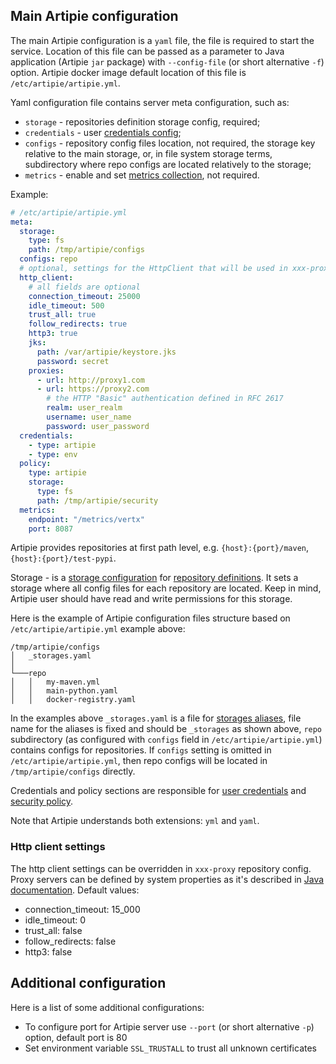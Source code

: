 ## Main Artipie configuration

The main Artipie configuration is a `yaml` file, the file is required to start the service. 
Location of this file can be passed as a parameter to Java application (Artipie `jar` package) 
with `--config-file` (or short alternative `-f`) option. Artipie docker image default location 
of this file is `/etc/artipie/artipie.yml`. 

Yaml configuration file contains server meta configuration, such as:
 - `storage` - repositories definition storage config, required;
 - `credentials` - user [credentials config](./Configuration-Credentials);
 - `configs` - repository config files location, not required, the storage key relative to the 
main storage, or, in file system storage terms, subdirectory where repo configs are located relatively to the storage;
 - `metrics` - enable and set [metrics collection](./Configuration-Metrics), not required.

Example: 
```yaml
# /etc/artipie/artipie.yml
meta:
  storage:
    type: fs
    path: /tmp/artipie/configs
  configs: repo
  # optional, settings for the HttpClient that will be used in xxx-proxy repositories
  http_client:
    # all fields are optional
    connection_timeout: 25000
    idle_timeout: 500
    trust_all: true
    follow_redirects: true
    http3: true
    jks:
      path: /var/artipie/keystore.jks
      password: secret
    proxies:
      - url: http://proxy1.com
      - url: https://proxy2.com
        # the HTTP "Basic" authentication defined in RFC 2617
        realm: user_realm
        username: user_name
        password: user_password
  credentials:
    - type: artipie
    - type: env
  policy:
    type: artipie
    storage:
      type: fs
      path: /tmp/artipie/security
  metrics:
    endpoint: "/metrics/vertx"
    port: 8087
```

Artipie provides repositories at first path level, e.g. `{host}:{port}/maven`, `{host}:{port}/test-pypi`.

Storage - is a [storage configuration](./Configuration-Storage)
for [repository definitions](./Configuration-Repository).
It sets a storage where all config files for each repository are located. Keep in mind,
Artipie user should have read and write permissions for this storage.

Here is the example of Artipie configuration files structure based on 
`/etc/artipie/artipie.yml` example above:
```
/tmp/artipie/configs
│   _storages.yaml 
│
└───repo
│   │   my-maven.yml
│   │   main-python.yaml
│   │   docker-registry.yaml
```

In the examples above `_storages.yaml` is a file for [storages aliases](./Configuration-Storage#storage-aliases),
file name for the aliases is fixed and should be `_storages` as shown above,
`repo` subdirectory (as configured with `configs` field in `/etc/artipie/artipie.yml`) contains configs for 
repositories. If `configs` setting is omitted in `/etc/artipie/artipie.yml`, then repo configs will be located 
in `/tmp/artipie/configs` directly.

Credentials and policy sections are responsible for [user credentials](./Configuration-Credentials) and [security policy](./Configuration-Policy).

Note that Artipie understands both extensions: `yml` and `yaml`.

### Http client settings
The http client settings can be overridden in `xxx-proxy` repository config.
Proxy servers can be defined by system properties as it's described in [Java documentation](https://docs.oracle.com/javase/8/docs/technotes/guides/net/proxies.html).
Default values:
 - connection_timeout: 15_000
 - idle_timeout: 0 
 - trust_all: false
 - follow_redirects: false
 - http3: false

## Additional configuration 

Here is a list of some additional configurations:

- To configure port for Artipie server use `--port` (or short alternative `-p`) option, default port is 80
- Set environment variable `SSL_TRUSTALL` to trust all unknown certificates
